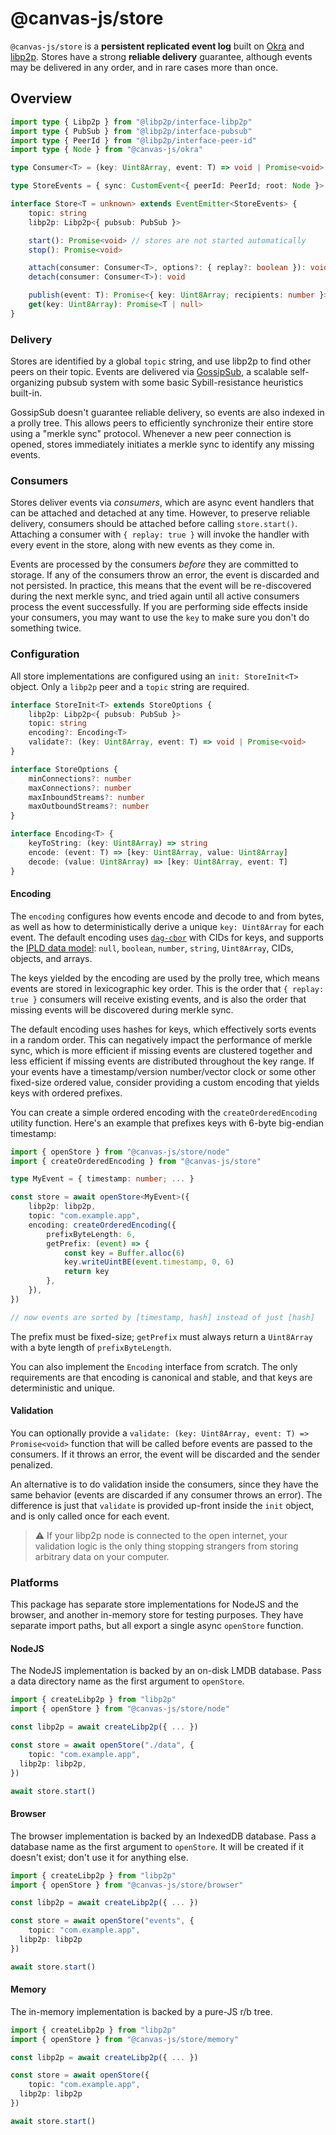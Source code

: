 # @canvas-js/store

`@canvas-js/store` is a **persistent replicated event log** built on [Okra](https://github.com/canvasxyz/okra-js) and [libp2p](https://github.com/libp2p/js-libp2p). Stores have a strong **reliable delivery** guarantee, although events may be delivered in any order, and in rare cases more than once.

## Overview

```ts
import type { Libp2p } from "@libp2p/interface-libp2p"
import type { PubSub } from "@libp2p/interface-pubsub"
import type { PeerId } from "@libp2p/interface-peer-id"
import type { Node } from "@canvas-js/okra"

type Consumer<T> = (key: Uint8Array, event: T) => void | Promise<void>

type StoreEvents = { sync: CustomEvent<{ peerId: PeerId; root: Node }> }

interface Store<T = unknown> extends EventEmitter<StoreEvents> {
	topic: string
	libp2p: Libp2p<{ pubsub: PubSub }>

	start(): Promise<void> // stores are not started automatically
	stop(): Promise<void>

	attach(consumer: Consumer<T>, options?: { replay?: boolean }): void
	detach(consumer: Consumer<T>): void

	publish(event: T): Promise<{ key: Uint8Array; recipients: number }>
	get(key: Uint8Array): Promise<T | null>
}
```

### Delivery

Stores are identified by a global `topic` string, and use libp2p to find other peers on their topic. Events are delivered via [GossipSub](https://github.com/ChainSafe/js-libp2p-gossipsub), a scalable self-organizing pubsub system with some basic Sybill-resistance heuristics built-in.

GossipSub doesn't guarantee reliable delivery, so events are also indexed in a prolly tree. This allows peers to efficiently synchronize their entire store using a "merkle sync" protocol. Whenever a new peer connection is opened, stores immediately initiates a merkle sync to identify any missing events.

### Consumers

Stores deliver events via _consumers_, which are async event handlers that can be attached and detached at any time. However, to preserve reliable delivery, consumers should be attached before calling `store.start()`. Attaching a consumer with `{ replay: true }` will invoke the handler with every event in the store, along with new events as they come in.

Events are processed by the consumers _before_ they are committed to storage. If any of the consumers throw an error, the event is discarded and not persisted. In practice, this means that the event will be re-discovered during the next merkle sync, and tried again until all active consumers process the event successfully. If you are performing side effects inside your consumers, you may want to use the `key` to make sure you don't do something twice.

### Configuration

All store implementations are configured using an `init: StoreInit<T>` object. Only a `libp2p` peer and a `topic` string are required.

```ts
interface StoreInit<T> extends StoreOptions {
	libp2p: Libp2p<{ pubsub: PubSub }>
	topic: string
	encoding?: Encoding<T>
	validate?: (key: Uint8Array, event: T) => void | Promise<void>
}

interface StoreOptions {
	minConnections?: number
	maxConnections?: number
	maxInboundStreams?: number
	maxOutboundStreams?: number
}

interface Encoding<T> {
	keyToString: (key: Uint8Array) => string
	encode: (event: T) => [key: Uint8Array, value: Uint8Array]
	decode: (value: Uint8Array) => [key: Uint8Array, event: T]
}
```

#### Encoding

The `encoding` configures how events encode and decode to and from bytes, as well as how to deterministically derive a unique `key: Uint8Array` for each event. The default encoding uses [`dag-cbor`](https://github.com/ipld/js-dag-cbor) with CIDs for keys, and supports the [IPLD data model](https://ipld.io/docs/data-model/): `null`, `boolean`, `number`, `string`, `Uint8Array`, CIDs, objects, and arrays.

The keys yielded by the encoding are used by the prolly tree, which means events are stored in lexicographic key order. This is the order that `{ replay: true }` consumers will receive existing events, and is also the order that missing events will be discovered during merkle sync.

The default encoding uses hashes for keys, which effectively sorts events in a random order. This can negatively impact the performance of merkle sync, which is more efficient if missing events are clustered together and less efficient if missing events are distributed throughout the key range. If your events have a timestamp/version number/vector clock or some other fixed-size ordered value, consider providing a custom encoding that yields keys with ordered prefixes.

You can create a simple ordered encoding with the `createOrderedEncoding` utility function. Here's an example that prefixes keys with 6-byte big-endian timestamp:

```ts
import { openStore } from "@canvas-js/store/node"
import { createOrderedEncoding } from "@canvas-js/store"

type MyEvent = { timestamp: number; ... }

const store = await openStore<MyEvent>({
	libp2p: libp2p,
	topic: "com.example.app",
	encoding: createOrderedEncoding({
		prefixByteLength: 6,
		getPrefix: (event) => {
			const key = Buffer.alloc(6)
			key.writeUintBE(event.timestamp, 0, 6)
			return key
		},
	}),
})

// now events are sorted by [timestamp, hash] instead of just [hash]
```

The prefix must be fixed-size; `getPrefix` must always return a `Uint8Array` with a byte length of `prefixByteLength`.

You can also implement the `Encoding` interface from scratch. The only requirements are that encoding is canonical and stable, and that keys are deterministic and unique.

#### Validation

You can optionally provide a `validate: (key: Uint8Array, event: T) => Promise<void>` function that will be called before events are passed to the consumers. If it throws an error, the event will be discarded and the sender penalized.

An alternative is to do validation inside the consumers, since they have the same behavior (events are discarded if any consumer throws an error). The difference is just that `validate` is provided up-front inside the `init` object, and is only called once for each event.

> ⚠️ If your libp2p node is connected to the open internet, your validation logic is the only thing stopping strangers from storing arbitrary data on your computer.

### Platforms

This package has separate store implementations for NodeJS and the browser, and another in-memory store for testing purposes. They have separate import paths, but all export a single async `openStore` function.

#### NodeJS

The NodeJS implementation is backed by an on-disk LMDB database. Pass a data directory name as the first argument to `openStore`.

```ts
import { createLibp2p } from "libp2p"
import { openStore } from "@canvas-js/store/node"

const libp2p = await createLibp2p({ ... })

const store = await openStore("./data", {
	topic: "com.example.app",
  libp2p: libp2p,
})

await store.start()
```

#### Browser

The browser implementation is backed by an IndexedDB database. Pass a database name as the first argument to `openStore`. It will be created if it doesn't exist; don't use it for anything else.

```ts
import { createLibp2p } from "libp2p"
import { openStore } from "@canvas-js/store/browser"

const libp2p = await createLibp2p({ ... })

const store = await openStore("events", {
	topic: "com.example.app",
  libp2p: libp2p
})

await store.start()
```

#### Memory

The in-memory implementation is backed by a pure-JS r/b tree.

```ts
import { createLibp2p } from "libp2p"
import { openStore } from "@canvas-js/store/memory"

const libp2p = await createLibp2p({ ... })

const store = await openStore({
	topic: "com.example.app",
  libp2p: libp2p
})

await store.start()
```
